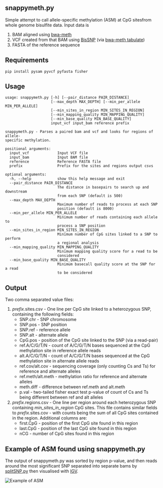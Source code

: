 snappymeth.py
---

Simple attempt to call allele-specific methylation (ASM) at CpG sitesfrom whole genome bisulfite data. Input data is

1. BAM aligned using [bwa-meth](https://github.com/brentp/bwa-meth)
2. VCF created from that BAM using [BisSNP](http://epigenome.usc.edu/publicationdata/bissnp2011/) (via [bwa-meth tabulate](https://github.com/brentp/bwa-meth))
3. FASTA of the reference sequence

Requirements
---

    pip install pysam pyvcf pyfasta fisher

Usage
---
	usage: snappymeth.py [-h] [--pair_distance PAIR_DISTANCE]
	                     [--max_depth MAX_DEPTH] [--min_per_allele MIN_PER_ALLELE]
	                     [--min_sites_in_region MIN_SITES_IN_REGION]
	                     [--min_mapping_quality MIN_MAPPING_QUALITY]
	                     [--min_base_quality MIN_BASE_QUALITY]
	                     input_vcf input_bam reference prefix

	snappymeth.py - Parses a paired bam and vcf and looks for regions of allele-
	specific methylation.

	positional arguments:
	  input_vcf             Input VCF file
	  input_bam             Input BAM file
	  reference             Reference FASTA file
	  prefix                Prefix for the sites and regions output csvs

	optional arguments:
	  -h, --help            show this help message and exit
	  --pair_distance PAIR_DISTANCE
	                        The distance in basepairs to search up and downstream
	                        from each SNP (default is 500)
	  --max_depth MAX_DEPTH
	                        Maximum number of reads to process at each SNP
	                        position (default is 8000)
	  --min_per_allele MIN_PER_ALLELE
	                        Minimum number of reads containing each allele to
	                        process a SNP position
	  --min_sites_in_region MIN_SITES_IN_REGION
	                        Minimum number of CpG sites linked to a SNP to perform
	                        a regional analysis
	  --min_mapping_quality MIN_MAPPING_QUALITY
	                        Minimum mapping quality score for a read to be
	                        considered
	  --min_base_quality MIN_BASE_QUALITY
	                        Minimum basecall quality score at the SNP for a read
	                        to be considered

Output
---

Two comma separated value files:

1. *prefix*.sites.csv - One line per CpG site linked to a heterozygous SNP, containing the following fields:
	* SNP.chr - SNP chromosome
	* SNP.pos - SNP position
	* SNP.ref - reference allele
	* SNP.alt - alternate allele
	* CpG.pos - position of the CpG site linked to the SNP (via a read-pair)
	* ref.A/C/G/T/N - count of A/C/G/T/N bases sequenced at the CpG methylation site in reference allele reads
	* alt.A/C/G/T/N - count of A/C/G/T/N bases sequenced at the CpG methylation site in alternate allele reads
	* ref.cov/alt.cov - sequencing coverage (only counting Cs and Ts) for reference and alternate alleles
	* ref.meth/alt.meth - methylation ratio for reference and alternate alleles
	* meth.diff - difference between ref.meth and alt.meth
	* p.val - two-tailed fisher exact test p-value of count of Cs and Ts being different between ref and alt alleles
2. *prefix*.regions.csv - One line per region around each heterozygous SNP containing *min\_sites\_in\_region* CpG sites. This file contains similar fields to *prefix*.sites.cov - with counts being the sum of all CpG sites contained in the region. Additional columns are:
	* first.CpG - position of the first CpG site found in this region
	* last.CpG - position of the last CpG site found in this region
	* nCG - number of CpG sites found in this region

Example of ASM found using snappymeth.py
---

The output of snappymeth.py was sorted by region p-value, and then reads around the most significant SNP separated into separate bams by [splitSNP.py](https://github.com/astatham/splitSNP) then visualised with [IGV](https://www.broadinstitute.org/igv/).

![Example of ASM](http://i.imgur.com/8loeIYk.png)
